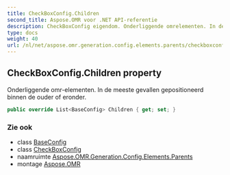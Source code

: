 ```yaml
---
title: CheckBoxConfig.Children
second_title: Aspose.OMR voor .NET API-referentie
description: CheckBoxConfig eigendom. Onderliggende omrelementen. In de meeste gevallen gepositioneerd binnen de ouder of eronder.
type: docs
weight: 40
url: /nl/net/aspose.omr.generation.config.elements.parents/checkboxconfig/children/
---
```

## CheckBoxConfig.Children property

Onderliggende omr-elementen. In de meeste gevallen gepositioneerd binnen de ouder of eronder.

```csharp
public override List<BaseConfig> Children { get; set; }
```

### Zie ook

* class [BaseConfig](../../../aspose.omr.generation.config/baseconfig/)
* class [CheckBoxConfig](../)
* naamruimte [Aspose.OMR.Generation.Config.Elements.Parents](../../checkboxconfig/)
* montage [Aspose.OMR](../../../)


